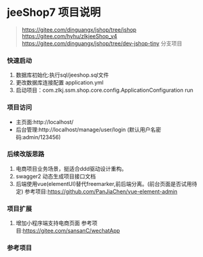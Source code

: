# jeeShop7 项目说明
> https://gitee.com/dinguangx/jshop/tree/jshop
  https://gitee.com/hyhu/zlkjeeShop_v4
  https://gitee.com/dinguangx/jshop/tree/dev-jshop-tiny
  分支项目
  
### 快速启动
1. 数据库初始化:执行sql/jeeshop.sql文件
2. 更改数据库连接配置 application.yml
3. 启动项目：com.zlkj.ssm.shop.core.config.ApplicationConfiguration run

### 项目访问
- 主页面:http://localhost/
- 后台管理:http://localhost/manage/user/login (默认用户名密码:admin/123456)

### 后续改版思路
1. 电商项目业务场景，挺适合ddd驱动设计重构。
2. swagger2 动态生成项目接口文档
3. 后端使用vue(elementUI)替代freemarker,前后端分离。(前台页面是否试用待定) 参考项目:https://github.com/PanJiaChen/vue-element-admin

### 项目扩展
1. 增加小程序端支持电商页面 参考项目:https://gitee.com/sansanC/wechatApp

### 参考项目
